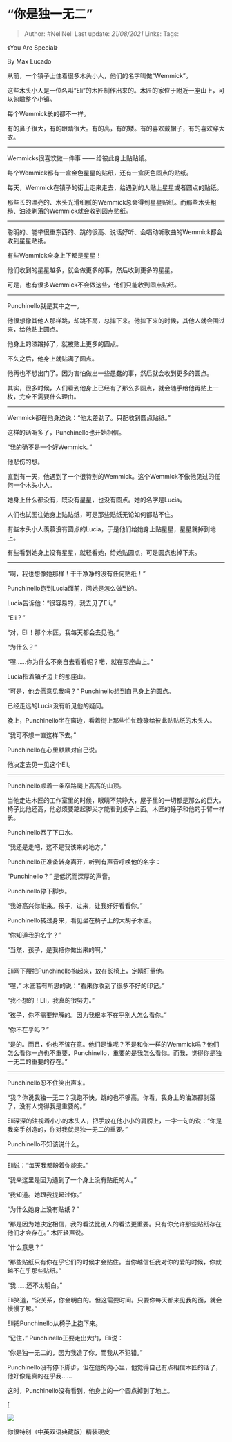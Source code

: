 # “你是独一无二”


> Author: #NellNell 
Last update: *21/08/2021* 
Links:
Tags: 

  

《You Are Special》

By Max Lucado

从前，一个镇子上住着很多木头小人，他们的名字叫做“Wemmick”。

这些木头小人是一位名叫“Eli”的木匠制作出来的。木匠的家位于附近一座山上，可以俯瞰整个小镇。

每个Wemmick长的都不一样。

有的鼻子很大，有的眼睛很大。有的高，有的矮。有的喜欢戴帽子，有的喜欢穿大衣。

---

Wemmicks很喜欢做一件事 —— 给彼此身上贴贴纸。

每个Wemmick都有一盒金色星星的贴纸，还有一盒灰色圆点的贴纸。

每天，Wemmick在镇子的街上走来走去，给遇到的人贴上星星或者圆点的贴纸。

那些长的漂亮的、木头光滑细腻的Wemmick总会得到星星贴纸。而那些木头粗糙、油漆剥落的Wemmick就会收到圆点贴纸。

---

聪明的、能举很重东西的、跳的很高、说话好听、会唱动听歌曲的Wemmick都会收到星星贴纸。

有些Wemmick全身上下都是星星！

他们收到的星星越多，就会做更多的事，然后收到更多的星星。

可是，也有很多Wemmick不会做这些，他们只能收到圆点贴纸。

---

Punchinello就是其中之一。

他很想像其他人那样跳，却跳不高，总摔下来。他摔下来的时候，其他人就会围过来，给他贴上圆点。

他身上的漆蹭掉了，就被贴上更多的圆点。

不久之后，他身上就贴满了圆点。

他再也不想出门了。因为害怕做出一些愚蠢的事，然后就会收到更多的圆点。

其实，很多时候，人们看到他身上已经有了那么多圆点，就会随手给他再贴上一枚，完全不需要什么理由。

---

Wemmick都在他身边说：“他太差劲了。只配收到圆点贴纸。”

这样的话听多了，Punchinello也开始相信。

“我的确不是一个好Wemmick。”

他悲伤的想。

直到有一天，他遇到了一个很特别的Wemmick。这个Wemmick不像他见过的任何一个木头小人。

她身上什么都没有，既没有星星，也没有圆点。她的名字是Lucia。

人们也试图往她身上贴贴纸，可是那些贴纸无论如何都贴不住。

有些木头小人羡慕没有圆点的Lucia，于是他们给她身上贴星星，星星就掉到地上。

有些看到她身上没有星星，就轻看她，给她贴圆点，可是圆点也掉下来。

---

“啊，我也想像她那样！干干净净的没有任何贴纸！”

Punchinello跑到Lucia面前，问她是怎么做到的。

Lucia告诉他：“很容易的，我去见了Eli。”

“Eli？”

“对，Eli！那个木匠，我每天都会去见他。”

“为什么？”

“喔……你为什么不亲自去看看呢？喏，就在那座山上。”

Lucia指着镇子边上的那座山。

“可是，他会愿意见我吗？” Punchinello想到自己身上的圆点。

已经走远的Lucia没有听见他的疑问。

晚上，Punchinello坐在窗边，看着街上那些忙忙碌碌给彼此贴贴纸的木头人。

“我可不想一直这样下去。”

Punchinello在心里默默对自己说。

他决定去见一见这个Eli。

---

Punchinello顺着一条窄路爬上高高的山顶。

当他走进木匠的工作室里的时候，眼睛不禁睁大，屋子里的一切都是那么的巨大。椅子比他还高，他必须要踮起脚尖才能看到桌子上面。木匠的锤子和他的手臂一样长。

Punchinello吞了下口水。

“我还是走吧，这不是我该来的地方。”

Punchinello正准备转身离开，听到有声音呼唤他的名字：

“Punchinello？” 是低沉而深厚的声音。

Punchinello停下脚步。

“我好高兴你能来。孩子，过来，让我好好看看你。”

Punchinello转过身来，看见坐在椅子上的大胡子木匠。

“你知道我的名字？”

“当然，孩子，是我把你做出来的啊。”

---

Eli弯下腰把Punchinello抱起来，放在长椅上，定睛打量他。

“喔，” 木匠若有所思的说：“看来你收到了很多不好的印记。”

“我不想的！Eli，我真的很努力。”

“孩子，你不需要辩解的。因为我根本不在乎别人怎么看你。”

“你不在乎吗？”

“是的。而且，你也不该在意。他们是谁呢？不是和你一样的Wemmick吗？他们怎么看你一点也不重要，Punchinello，重要的是我怎么看你。而我，觉得你是独一无二的重要的存在。”

---

Punchinello忍不住笑出声来。

“我？你说我独一无二？我跑不快，跳的也不够高。你看，我身上的油漆都剥落了，没有人觉得我是重要的。”

Eli深深的注视着小小的木头人，把手放在他小小的肩膀上，一字一句的说：“你是我亲手创造的，你对我就是独一无二的重要。”

Punchinello不知该说什么。

---

Eli说：“每天我都盼着你能来。”

“我来这里是因为遇到了一个身上没有贴纸的人。”

“我知道。她跟我提起过你。”

“为什么她身上没有贴纸？”

“那是因为她决定相信，我的看法比别人的看法更重要。只有你允许那些贴纸存在他们才会存在。” 木匠轻声说。

“什么意思？”

“那些贴纸只有你在乎它们的时候才会贴住。当你越信任我对你的爱的时候，你就越不在乎那些贴纸。”

“我……还不太明白。”

Eli笑道，“没关系，你会明白的。但这需要时间。只要你每天都来见我的面，就会慢慢了解。”

Eli把Punchinello从椅子上抱下来。

“记住，” Punchinello正要走出大门，Eli说：

“你是独一无二的，因为我造了你，而我从不犯错。”

Punchinello没有停下脚步，但在他的内心里，他觉得自己有点相信木匠的话了，他好像是真的在乎我……

这时，Punchinello没有看到，他身上的一个圆点掉到了地上。

[

![](https://pic2.zhimg.com/v2-c9e287b0ef40c0437b2322029dd86810_720w.jpg?source=b555e01d)

你很特别（中英双语典藏版）精装硬皮



